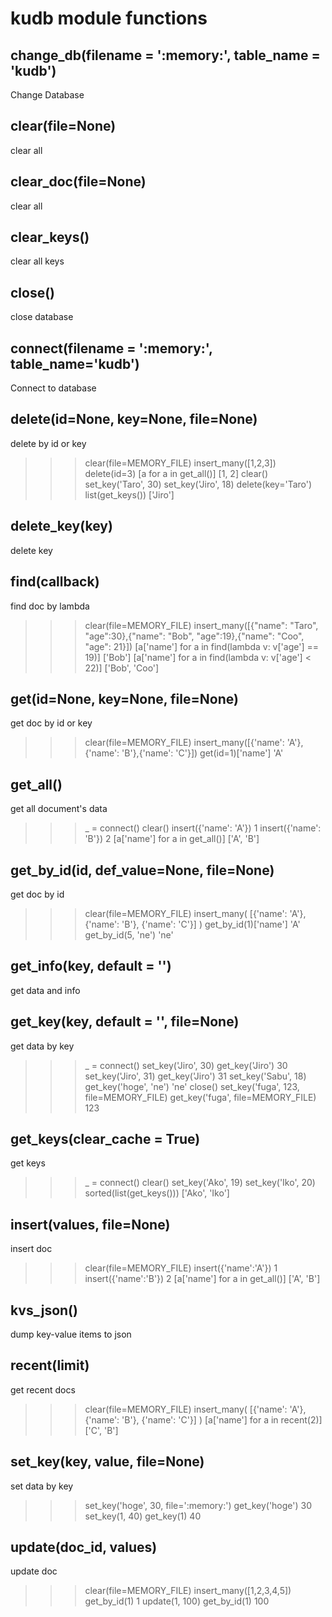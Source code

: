 # kudb module functions

## change_db(filename = ':memory:', table_name = 'kudb')

Change Database


## clear(file=None)

clear all


## clear_doc(file=None)

clear all


## clear_keys()

clear all keys


## close()

close database


## connect(filename = ':memory:', table_name='kudb')

Connect to database


## delete(id=None, key=None, file=None)

delete by id or key

 >>> clear(file=MEMORY_FILE)
 >>> insert_many([1,2,3])
 >>> delete(id=3)
 >>> [a for a in get_all()]
 [1, 2]
 >>> clear()
 >>> set_key('Taro', 30)
 >>> set_key('Jiro', 18)
 >>> delete(key='Taro')
 >>> list(get_keys())
 ['Jiro']

## delete_key(key)

delete key


## find(callback)

find doc by lambda

 >>> clear(file=MEMORY_FILE)
 >>> insert_many([{"name": "Taro", "age":30},{"name": "Bob", "age":19},{"name": "Coo", "age": 21}])
 >>> [a['name'] for a in find(lambda v: v['age'] == 19)]
 ['Bob']
 >>> [a['name'] for a in find(lambda v: v['age'] < 22)]
 ['Bob', 'Coo']

## get(id=None, key=None, file=None)

get doc by id or key

 >>> clear(file=MEMORY_FILE)
 >>> insert_many([{'name': 'A'},{'name': 'B'},{'name': 'C'}])
 >>> get(id=1)['name']
 'A'

## get_all()

get all document's data

 >>> _ = connect()
 >>> clear()
 >>> insert({'name': 'A'})
 1
 >>> insert({'name': 'B'})
 2
 >>> [a['name'] for a in get_all()]
 ['A', 'B']

## get_by_id(id, def_value=None, file=None)

get doc by id

 >>> clear(file=MEMORY_FILE)
 >>> insert_many( [{'name': 'A'}, {'name': 'B'}, {'name': 'C'}] )
 >>> get_by_id(1)['name']
 'A'
 >>> get_by_id(5, 'ne')
 'ne'

## get_info(key, default = '')

get data and info


## get_key(key, default = '', file=None)

get data by key


 >>> _ = connect()
 >>> set_key('Jiro', 30)
 >>> get_key('Jiro')
 30
 >>> set_key('Jiro', 31)
 >>> get_key('Jiro')
 31
 >>> set_key('Sabu', 18)
 >>> get_key('hoge', 'ne')
 'ne'
 >>> close()
 >>> set_key('fuga', 123, file=MEMORY_FILE)
 >>> get_key('fuga', file=MEMORY_FILE)
 123

## get_keys(clear_cache = True)

get keys

 >>> _ = connect()
 >>> clear()
 >>> set_key('Ako', 19)
 >>> set_key('Iko', 20)
 >>> sorted(list(get_keys()))
 ['Ako', 'Iko']

## insert(values, file=None)

insert doc

 >>> clear(file=MEMORY_FILE)
 >>> insert({'name':'A'})
 1
 >>> insert({'name':'B'})
 2
 >>> [a['name'] for a in get_all()]
 ['A', 'B']

## kvs_json()

dump key-value items to json


## recent(limit)

get recent docs

 >>> clear(file=MEMORY_FILE)
 >>> insert_many( [{'name': 'A'}, {'name': 'B'}, {'name': 'C'}] )
 >>> [a['name'] for a in recent(2)]
 ['C', 'B']

## set_key(key, value, file=None)

set data by key

 >>> set_key('hoge', 30, file=':memory:')
 >>> get_key('hoge')
 30
 >>> set_key(1, 40)
 >>> get_key(1)
 40

## update(doc_id, values)

update doc

 >>> clear(file=MEMORY_FILE)
 >>> insert_many([1,2,3,4,5])
 >>> get_by_id(1)
 1
 >>> update(1, 100)
 >>> get_by_id(1)
 100

